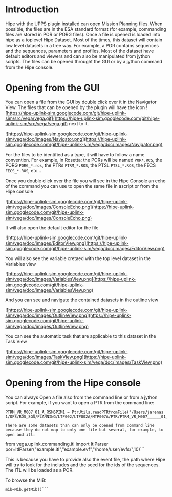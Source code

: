 # Introduction #

Hipe with the UPPS plugin installed can open Mission Planning files. When possible, the files are in the ESA standard format (for example, commanding files are stored in POR or PORG files).
Once a file is opened is loaded into hipe as a toplevel Hipe Dataset. Most of the times, this dataset will contain low level datasets in a tree way.
For example, a POR contains sequences and the sequences, parameters and profiles.
Most of the dataset have default editors and viewers and can also be manipulated from jython scripts.
The files can be opened throught the GUI or by a jython command from the Hipe console.

# Opening from the GUI #

You can open a file from the GUI by double click over it in the Navigator View.
The files that can be opened by the plugin will have the icon ![https://hipe-uplink-sim.googlecode.com/git/hipe-uplink-sim/src/vega/vega.gif](https://hipe-uplink-sim.googlecode.com/git/hipe-uplink-sim/src/vega/vega.gif) next to it.

![https://hipe-uplink-sim.googlecode.com/git/hipe-uplink-sim/vega/doc/images/Navigator.png](https://hipe-uplink-sim.googlecode.com/git/hipe-uplink-sim/vega/doc/images/Navigator.png)

For the files to be identified as a type, it will have to follow a name convention.
For example, in Rosetta: the PORs will be named `POR*.ROS`, the PORG `PORG_*.ros`, the PTRs `PTRM_*.ROS`, the PTSL `PTSL_*.ROS`, the FECS `FECS_*.ROS`, etc...

Once you double click over the file you will see in the Hipe Console an echo of the command you can use to open the same file in ascript or from the Hipe console

![https://hipe-uplink-sim.googlecode.com/git/hipe-uplink-sim/vega/doc/images/ConsoleEcho.png](https://hipe-uplink-sim.googlecode.com/git/hipe-uplink-sim/vega/doc/images/ConsoleEcho.png)

It will also open the default editor for the file

![https://hipe-uplink-sim.googlecode.com/git/hipe-uplink-sim/vega/doc/images/EditorView.png](https://hipe-uplink-sim.googlecode.com/git/hipe-uplink-sim/vega/doc/images/EditorView.png)

You will also see the variable cretaed with the top level dataset in the Variables view

![https://hipe-uplink-sim.googlecode.com/git/hipe-uplink-sim/vega/doc/images/VariablesView.png](https://hipe-uplink-sim.googlecode.com/git/hipe-uplink-sim/vega/doc/images/VariablesView.png)

And you can see and navigate the contained datasets in the outline view

![https://hipe-uplink-sim.googlecode.com/git/hipe-uplink-sim/vega/doc/images/OutlineView.png](https://hipe-uplink-sim.googlecode.com/git/hipe-uplink-sim/vega/doc/images/OutlineView.png)

You can see the automatic task that are applicable to this dataset in the Task View

![https://hipe-uplink-sim.googlecode.com/git/hipe-uplink-sim/vega/doc/images/TaskView.png](https://hipe-uplink-sim.googlecode.com/git/hipe-uplink-sim/vega/doc/images/TaskView.png)

# Opening from the Hipe console #

You can always Open a file also from the command line or from a jython script.
For example, if you want to open a PTR from the command line:
```
PTRM_VR_M007_01_A_RSM6PIM1 = PtrUtils.readPTRfromFile("/Users/jarenas 1/OPS/ROS_SGS/PLANNING/LTP002/LTP002A/MTP007A/PTR/PTRM_VR_M007______01_A_RSM6PIM1.ROS")```

There are some datasets than can only be opened from command line because they do not map to only one file but several, for example, to open and itl:
```

from vega.uplink.commanding.itl import ItlParser
por=ItlParser("example.itl","example.evf","/home/user/evfs/",10)```

This is because you have to provide also the event file, the path where Hipe will try to look for the includes and the seed for the ids of the sequences.
The ITL will be loaded as a POR.

To browse the MIB:
```
mib=Mib.getMib()```